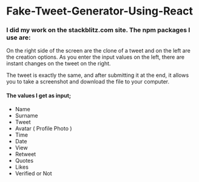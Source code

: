 # Fake-Tweet-Generator-Using-React

### I did my work on the stackblitz.com site. The npm packages I use are:

On the right side of the screen are the clone of a tweet and on the left are the creation options. As you enter the input values on the left, there are instant changes on the tweet on the right.

The tweet is exactly the same, and after submitting it at the end, it allows you to take a screenshot and download the file to your computer.

#### The values I get as input;

* Name
* Surname
* Tweet
*  Avatar ( Profile Photo )
* Time
* Date
* View
* Retweet
* Quotes
* Likes
* Verified or Not

